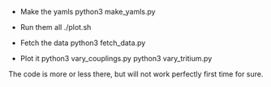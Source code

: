 - Make the yamls
  python3 make_yamls.py

- Run them all
  ./plot.sh

- Fetch the data
  python3 fetch_data.py

- Plot it
  python3 vary_couplings.py
  python3 vary_tritium.py

The code is more or less there, but will not work perfectly first time for sure.

